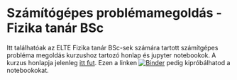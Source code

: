 # Számítógépes problémamegoldás - Fizika tanár BSc

Itt találhatóak az ELTE Fizika tanár BSc-sek számára tartott számítgépes probléma megoldás kurzushoz tartozó honlap és jupyter notebookok.
A kurzus honlapja jelenleg [itt fut](http://oroszl.web.elte.hu/szamprob/).
Ezen a linken [![Binder](http://mybinder.org/badge.svg)](http://mybinder.org:/repo/oroszl/szamprob) pedig kipróbálhatod a notebookokat.



